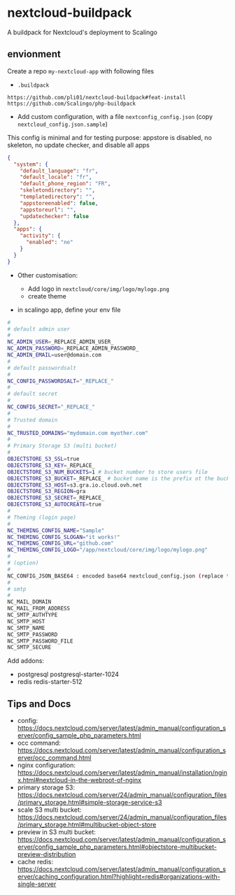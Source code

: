 # nextcloud-buildpack
A buildpack for Nextcloud's deployment to Scalingo


## envionment

Create a repo `my-nextcloud-app` with following files
- `.buildpack`
```
https://github.com/pli01/nextcloud-buildpack#feat-install
https://github.com/Scalingo/php-buildpack
```

- Add custom configuration, with a file `nextconfig_config.json` (copy `nextcloud_config.json.sample`)

This config is minimal and for testing purpose: appstore is disabled, no skeleton, no update checker, and disable all apps

```json
{
  "system": {
    "default_language": "fr",
    "default_locale": "fr",
    "default_phone_region": "FR",
    "skeletondirectory": "",
    "templatedirectory": "",
    "appstoreenabled": false,
    "appstoreurl": "",
    "updatechecker": false
  },
  "apps": {
    "activity": {
      "enabled": "no"
    }
  }
}
```

- Other customisation:
  - Add logo in `nextcloud/core/img/logo/mylogo.png`
  - create theme 

- in scalingo app, define your env file
```bash
#
# default admin user
#
NC_ADMIN_USER=_REPLACE_ADMIN_USER_
NC_ADMIN_PASSWORD=_REPLACE_ADMIN_PASSWORD_
NC_ADMIN_EMAIL=user@domain.com
#
# default passwordsalt
#
NC_CONFIG_PASSWORDSALT="_REPLACE_"
#
# default secret
#
NC_CONFIG_SECRET="_REPLACE_"
#
# Trusted domain
#
NC_TRUSTED_DOMAINS="mydomain.com myother.com"
#
# Primary Storage S3 (multi bucket)
#
OBJECTSTORE_S3_SSL=true
OBJECTSTORE_S3_KEY=_REPLACE_
OBJECTSTORE_S3_NUM_BUCKETS=1 # bucket number to store users file
OBJECTSTORE_S3_BUCKET=_REPLACE_ # bucket name is the prefix ot the bucket without number
OBJECTSTORE_S3_HOST=s3.gra.io.cloud.ovh.net
OBJECTSTORE_S3_REGION=gra
OBJECTSTORE_S3_SECRET=_REPLACE_
OBJECTSTORE_S3_AUTOCREATE=true
#
# Theming (login page)
#
NC_THEMING_CONFIG_NAME="Sample"
NC_THEMING_CONFIG_SLOGAN="it works!"
NC_THEMING_CONFIG_URL="github.com"
NC_THEMING_CONFIG_LOGO="/app/nextcloud/core/img/logo/mylogo.png"
#
# (option)
#
NC_CONFIG_JSON_BASE64 : encoded base64 nextcloud_config.json (replace the default nextcloud_config.json)
#
# smtp
#
NC_MAIL_DOMAIN
NC_MAIL_FROM_ADDRESS
NC_SMTP_AUTHTYPE
NC_SMTP_HOST
NC_SMTP_NAME
NC_SMTP_PASSWORD
NC_SMTP_PASSWORD_FILE
NC_SMTP_SECURE
```

Add addons:
 - postgresql postgresql-starter-1024
 - redis redis-starter-512

## Tips and Docs

- config: https://docs.nextcloud.com/server/latest/admin_manual/configuration_server/config_sample_php_parameters.html
- occ command: https://docs.nextcloud.com/server/latest/admin_manual/configuration_server/occ_command.html
- nginx configuration: https://docs.nextcloud.com/server/latest/admin_manual/installation/nginx.html#nextcloud-in-the-webroot-of-nginx
- primary storage S3: https://docs.nextcloud.com/server/24/admin_manual/configuration_files/primary_storage.html#simple-storage-service-s3
- scale S3 multi bucket: https://docs.nextcloud.com/server/24/admin_manual/configuration_files/primary_storage.html#multibucket-object-store
- preview in S3 multi bucket: https://docs.nextcloud.com/server/latest/admin_manual/configuration_server/config_sample_php_parameters.html#objectstore-multibucket-preview-distribution
- cache redis: https://docs.nextcloud.com/server/latest/admin_manual/configuration_server/caching_configuration.html?highlight=redis#organizations-with-single-server

